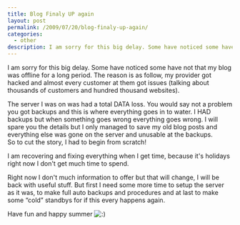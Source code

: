 ```yaml
---
title: Blog Finaly UP again
layout: post
permalink: /2009/07/20/blog-finaly-up-again/
categories:
  - other
description: I am sorry for this big delay. Some have noticed some have not that my blog was offline for a long period. The reason is as follow, my provider got hacked and almost every customer at them got issues (talking about thousands of customers and hundred thousand websites). 
---
```

I am sorry for this big delay. Some have noticed some have not that my blog was offline for a long period. The reason is as follow, my provider got hacked and almost every customer at them got issues (talking about thousands of customers and hundred thousand websites). 

  
The server I was on was had a total DATA loss. You would say not a problem you got backups and this is where everything goes in to water. I HAD backups but when something goes wrong everything goes wrong. I will spare you the details but I only managed to save my old blog posts and everything else was gone on the server and unusable at the backups.  
So to cut the story, I had to begin from scratch!

I am recovering and fixing everything when I get time, because it's holidays right now I don't get much time to spend.

Right now I don't much information to offer but that will change, I will be back with useful stuff. But first I need some more time to setup the server as it was, to make full auto backups and procedures and at last to make some “cold” standbys for if this every happens again.

Have fun and happy summer <img src='http://blog.coralic.nl/wp-includes/images/smilies/icon_smile.gif' alt=':)' class='wp-smiley' />